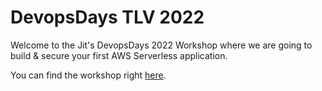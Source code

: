 # DevopsDays TLV 2022
Welcome to the Jit's DevopsDays 2022 Workshop where we are going to <br>build & secure your first AWS Serverless application.<br>

You can find the workshop right [here](https://upgraded-journey-8452d0ec.pages.github.io/intro.html). 